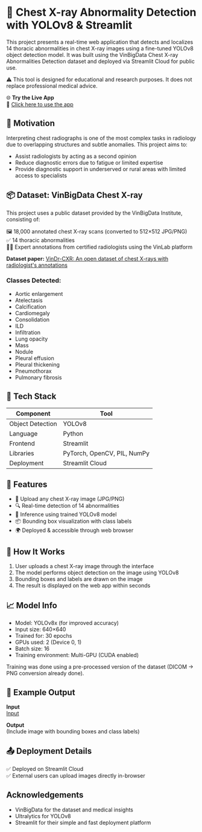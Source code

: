 # 🩻 Chest X-ray Abnormality Detection with YOLOv8 & Streamlit

This project presents a real-time web application that detects and localizes 14 thoracic abnormalities in chest X-ray images using a fine-tuned YOLOv8 object detection model. It was built using the VinBigData Chest X-ray Abnormalities Detection dataset and deployed via Streamlit Cloud for public use.

⚠️ This tool is designed for educational and research purposes. It does not replace professional medical advice.

🌐 **Try the Live App**  
🚀 [Click here to use the app](https://yolomedicaldiseasedetection-fiz4gqfebk7rqddppafw7n.streamlit.app/)

## 🧠 Motivation
Interpreting chest radiographs is one of the most complex tasks in radiology due to overlapping structures and subtle anomalies. This project aims to:

- Assist radiologists by acting as a second opinion
- Reduce diagnostic errors due to fatigue or limited expertise
- Provide diagnostic support in underserved or rural areas with limited access to specialists

## 📦 Dataset: VinBigData Chest X-ray
This project uses a public dataset provided by the VinBigData Institute, consisting of:

🖼️ 18,000 annotated chest X-ray scans (converted to 512×512 JPG/PNG)  
✅ 14 thoracic abnormalities  
🧑‍⚕️ Expert annotations from certified radiologists using the VinLab platform  

**Dataset paper:** [VinDr-CXR: An open dataset of chest X-rays with radiologist's annotations](https://arxiv.org/pdf/2012.15029)


### Classes Detected:
- Aortic enlargement
- Atelectasis
- Calcification
- Cardiomegaly
- Consolidation
- ILD
- Infiltration
- Lung opacity
- Mass
- Nodule
- Pleural effusion
- Pleural thickening
- Pneumothorax
- Pulmonary fibrosis

## 🧰 Tech Stack

| Component         | Tool           |
|-------------------|----------------|
| Object Detection  | YOLOv8         |
| Language          | Python         |
| Frontend          | Streamlit      |
| Libraries         | PyTorch, OpenCV, PIL, NumPy |
| Deployment        | Streamlit Cloud |

## 🚀 Features
- 🩻 Upload any chest X-ray image (JPG/PNG)
- 🔍 Real-time detection of 14 abnormalities
- 🧠 Inference using trained YOLOv8 model
- 📦 Bounding box visualization with class labels
- 🌍 Deployed & accessible through web browser

## 📸 How It Works
1. User uploads a chest X-ray image through the interface
2. The model performs object detection on the image using YOLOv8
3. Bounding boxes and labels are drawn on the image
4. The result is displayed on the web app within seconds

## 📈 Model Info
- Model: YOLOv8x (for improved accuracy)
- Input size: 640×640
- Trained for: 30 epochs
- GPUs used: 2 (Device 0, 1)
- Batch size: 16
- Training environment: Multi-GPU (CUDA enabled)

Training was done using a pre-processed version of the dataset (DICOM → PNG conversion already done).

## 🧪 Example Output
**Input**  
[Input](002a34c58c5b758217ed1f584ccbcfe9.png)

**Output**  
(Include image with bounding boxes and class labels)

## 📤 Deployment Details
✅ Deployed on Streamlit Cloud  
✅ External users can upload images directly in-browser  

##  Acknowledgements
- VinBigData for the dataset and medical insights
- Ultralytics for YOLOv8
- Streamlit for their simple and fast deployment platform
 


